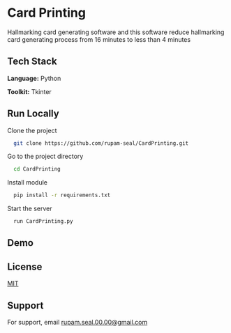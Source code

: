 
# Card Printing

Hallmarking card generating software and this software reduce hallmarking card generating process from 16 minutes to less than 4 minutes
## Tech Stack

**Language:** Python

**Toolkit:** Tkinter


## Run Locally

Clone the project

```bash
  git clone https://github.com/rupam-seal/CardPrinting.git
```

Go to the project directory

```bash
  cd CardPrinting
```

Install module

```bash
  pip install -r requirements.txt
```

Start the server

```bash
  run CardPrinting.py
```


## Demo


## License

[MIT](https://choosealicense.com/licenses/mit/)


## Support

For support, email rupam.seal.00.00@gmail.com
